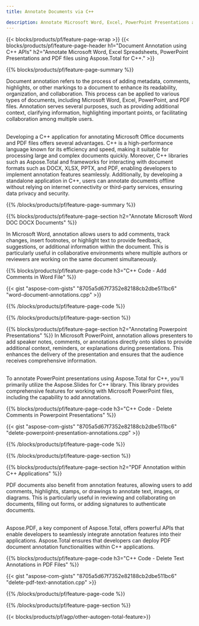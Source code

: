 ```yaml
---
title: Annotate Documents via C++ 

description: Annotate Microsoft Word, Excel, PowerPoint Presentations and PDF files via your C++ application. Manage Annotation with ease.
---
```


{{< blocks/products/pf/feature-page-wrap >}}
{{< blocks/products/pf/feature-page-header h1="Document Annotation using C++ APIs" h2="Annotate Microsoft Word, Excel Spreadsheets, PowerPoint Presentations and PDF files using Aspose.Total for C++." >}}

{{% blocks/products/pf/feature-page-summary %}}


Document annotation refers to the process of adding metadata, comments, highlights, or other markings to a document to enhance its readability, organization, and collaboration. This process can be applied to various types of documents, including Microsoft Word, Excel, PowerPoint, and PDF files. Annotation serves several purposes, such as providing additional context, clarifying information, highlighting important points, or facilitating collaboration among multiple users. <br /><br />

Developing a C++ application for annotating Microsoft Office documents and PDF files offers several advantages. C++ is a high-performance language known for its efficiency and speed, making it suitable for processing large and complex documents quickly. Moreover, C++ libraries such as Aspose.Total and frameworks for interacting with document formats such as DOCX, XLSX, PPTX, and PDF, enabling developers to implement annotation features seamlessly. Additionally, by developing a standalone application in C++, users can annotate documents offline without relying on internet connectivity or third-party services, ensuring data privacy and security. 

{{% /blocks/products/pf/feature-page-summary  %}}

{{% blocks/products/pf/feature-page-section  h2="Annotate Microsoft Word DOC DOCX Documents" %}}

In Microsoft Word, annotation allows users to add comments, track changes, insert footnotes, or highlight text to provide feedback, suggestions, or additional information within the document. This is particularly useful in collaborative environments where multiple authors or reviewers are working on the same document simultaneously.

{{% blocks/products/pf/feature-page-code h3="C++ Code - Add Comments in Word File" %}}

{{< gist "aspose-com-gists" "8705a5d67f7352e82188cb2dbe511bc6" "word-document-annotations.cpp" >}}

{{% /blocks/products/pf/feature-page-code  %}}


{{% /blocks/products/pf/feature-page-section %}}

{{% blocks/products/pf/feature-page-section  h2="Annotating Powerpoint Presentations" %}}
In Microsoft PowerPoint, annotation allows presenters to add speaker notes, comments, or annotations directly onto slides to provide additional context, reminders, or explanations during presentations. This enhances the delivery of the presentation and ensures that the audience receives comprehensive information.<br /><br />

To annotate PowerPoint presentations using Aspose.Total for C++, you'll primarily utilize the Aspose.Slides for C++ library. This library provides comprehensive features for working with Microsoft PowerPoint files, including the capability to add annotations.<br />

{{% blocks/products/pf/feature-page-code h3="C++ Code - Delete Comments in Powerpoint Presentations" %}}

{{< gist "aspose-com-gists" "8705a5d67f7352e82188cb2dbe511bc6" "delete-powerpoint-presentation-annotations.cpp" >}}

{{% /blocks/products/pf/feature-page-code  %}}

{{% /blocks/products/pf/feature-page-section %}}

{{% blocks/products/pf/feature-page-section  h2="PDF Annotation within C++ Applications" %}}

PDF documents also benefit from annotation features, allowing users to add comments, highlights, stamps, or drawings to annotate text, images, or diagrams. This is particularly useful in reviewing and collaborating on documents, filling out forms, or adding signatures to authenticate documents. <br /><br />

Aspose.PDF, a key component of Aspose.Total, offers powerful APIs that enable developers to seamlessly integrate annotation features into their applications. Aspose.Total ensures that developers can deploy PDF document annotation functionalities within C++ applications.

{{% blocks/products/pf/feature-page-code h3="C++ Code - Delete Text Annotations in PDF Files" %}}

{{< gist "aspose-com-gists" "8705a5d67f7352e82188cb2dbe511bc6" "delete-pdf-text-annotation.cpp" >}}

{{% /blocks/products/pf/feature-page-code  %}}

{{% /blocks/products/pf/feature-page-section %}}

{{< blocks/products/pf/agp/other-autogen-total-feature>}}